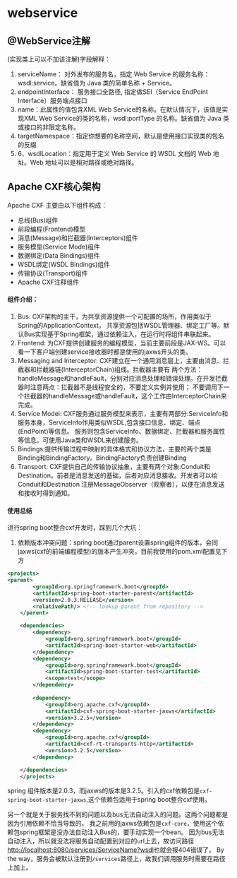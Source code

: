 # webservice

## @WebService注解  
(实现类上可以不加该注解)字段解释：  

1. serviceName： 对外发布的服务名，指定 Web Service 的服务名称：wsdl:service。缺省值为 Java 类的简单名称 + Service。  
2. endpointInterface： 服务接口全路径, 指定做SEI（Service EndPoint Interface）服务端点接口
3. name：此属性的值包含XML Web Service的名称。在默认情况下，该值是实现XML Web Service的类的名称，wsdl:portType 的名称。缺省值为 Java 类或接口的非限定名称。
4. targetNamespace：指定你想要的名称空间，默认是使用接口实现类的包名的反缀
5.  6、wsdlLocation：指定用于定义 Web Service 的 WSDL 文档的 Web 地址。Web 地址可以是相对路径或绝对路径。


## Apache CXF核心架构

Apache CXF 主要由以下组件构成：
- 总线(Bus)组件
- 前段编程(Frontend)模型
- 消息(Message)和拦截器(Interceptors)组件
- 服务模型(Service Mode)组件
- 数据绑定(Data Bindings)组件
- WSDL绑定(WSDL Bindings)组件
- 传输协议(Transport)组件
- Apache CXF注释组件

#### 组件介绍：
1. Bus: CXF架构的主干，为共享资源提供一个可配置的场所，作用类似于Spring的ApplicationContext。
共享资源包括WSDL管理器、绑定工厂等。默认Bus实现基于Spring框架，通过依赖注入，在运行时将组件串联起来。
2. Frontend: 为CXF提供创建服务的编程模型，当前主要前段是JAX-WS。可以看一下客户端创建service接收器时都是使用的jaxws开头的类。
3. Messaging and Interceptor: CXF建立在一个通用消息层上，主要由消息、拦截器和拦截器链(InterceptorChain)组成。拦截器主要有
两个方法：handleMessage和handleFault，分别对应消息处理和错误处理。在开发拦截器时注意两点：拦截器不是线程安全的，不要定义实例并使用；
不要调用下一个拦截器的handleMessage或handleFault，这个工作由InterceptorChain来完成。
4. Service Model: CXF服务通过服务模型来表示，主要有两部分:ServiceInfo和服务本身，ServiceInfo作用类似WSDL,包含接口信息、绑定、端点(EndPoint)等信息。
服务则包含ServiceInfo、数据绑定、拦截器和服务属性等信息。可使用Java类和WSDL来创建服务。
5. Bindings:提供传输过程中映射的具体格式和协议方法，主要的两个类是Binding和BindingFactory。BindingFactory负责创建Binding
6. Transport: CXF提供自己的传输协议抽象，主要有两个对象:Conduit和Destination。前者是消息发送的基础，后者对应消息接收。开发者可以给Conduit和Destination
注册MessageObserver（观察者），以便在消息发送和接收时得到通知。

#### 使用总结
进行spring boot整合cxf开发时，踩到几个大坑：
1. 依赖版本冲突问题：spring boot通过parent设置spring组件的版本，会同jaxws(cxf的前端编程模型)的版本产生冲突。目前我使用的pom.xml配置见下方
```xml
<projects>
<parent>
		<groupId>org.springframework.boot</groupId>
		<artifactId>spring-boot-starter-parent</artifactId>
		<version>2.0.3.RELEASE</version>
		<relativePath/> <!-- lookup parent from repository -->
	</parent>

	<dependencies>
		<dependency>
			<groupId>org.springframework.boot</groupId>
			<artifactId>spring-boot-starter-web</artifactId>
		</dependency>
		<dependency>
			<groupId>org.springframework.boot</groupId>
			<artifactId>spring-boot-starter-test</artifactId>
			<scope>test</scope>
		</dependency>
		
		<dependency>
			<groupId>org.apache.cxf</groupId>
			<artifactId>cxf-spring-boot-starter-jaxws</artifactId>
			<version>3.2.5</version>
		</dependency>
		<dependency>
			<groupId>org.apache.cxf</groupId>
			<artifactId>cxf-rt-transports-http</artifactId>
			<version>3.2.5</version>
		</dependency>

	</dependencies>
	</projects>
```
spring 组件版本是2.0.3，而jaxws的版本是3.2.5。引入的cxf依赖包是```cxf-spring-boot-starter-jaxws```,这个依赖包适用于spring boot整合cxf使用。

另一个就是关于服务找不到的问题以及bus无法自动注入的问题。这两个问题都是因为引用依赖不恰当导致的。
我之前用的jaxws依赖包是```cxf-core```，使用这个依赖包spring框架是没办法自动注入Bus的，要手动实现一个bean。
因为bus无法自动注入，所以就没法将服务自动配置到对应的url上去，故访问路径[http://localhost:8080/services/ServiceName?wsdl]()也就会报404错误了。
By the way，服务会被默认注册到```/services```路径上，故我们调用服务时需要在路径上加上。


